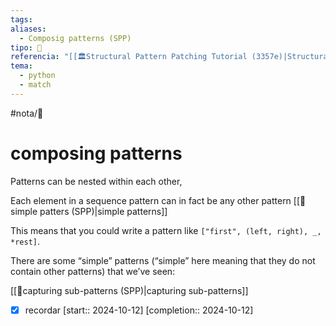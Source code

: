 ```yaml
---
tags: 
aliases:
  - Composig patterns (SPP)
tipo: 📑
referencia: "[[🏛️Structural Pattern Patching Tutorial (3357e)|Structural Pattern Matching Tutorial]]"
tema:
  - python
  - match
---
```


#nota/📑
# composing patterns

Patterns can be nested within each other, 


Each element in a sequence pattern can in fact be any other pattern [[📑simple patters (SPP)|simple patterns]]

This means that you could write a pattern like `["first", (left, right), _, *rest]`.

There are some “simple” patterns (“simple” here meaning that they do not contain other patterns) that we’ve seen:

[[📑capturing sub-patterns (SPP)|capturing sub-patterns]]


- [x] recordar  [start:: 2024-10-12]  [completion:: 2024-10-12]